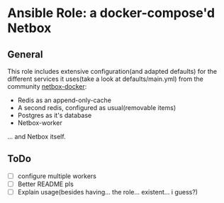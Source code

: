 # Ansible Role: a docker-compose'd Netbox

## General
This role includes extensive configuration(and adapted defaults) for the different services it uses(take a
look at defaults/main.yml) from the community [netbox-docker](https://github.com/netbox-community/netbox-docker):
 * Redis as an append-only-cache
 * A second redis, configured as usual(removable items)
 * Postgres as it's database
 * Netbox-worker

... and Netbox itself.


## ToDo
- [ ] configure multiple workers
- [ ] Better README pls
- [ ] Explain usage(besides having... the role... existent... i guess?)